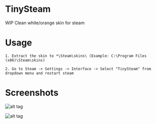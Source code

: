 # TinySteam
WIP Clean white/orange skin for steam

# Usage

    1. Extract the skin to *\Steam\skins\ (Example: C:\Program Files (x86)\Steam\skins)

    2. Go to Steam -> Settings -> Interface -> Select "TinySteam" from dropdown menu and restart steam


# Screenshots

![alt tag](https://raw.githubusercontent.com/Mindii/TinySteam-Skin/master/Img/tinysteam4.png)

![alt tag](https://raw.githubusercontent.com/Mindii/TinySteam-Skin/master/Img/overlay.png)
